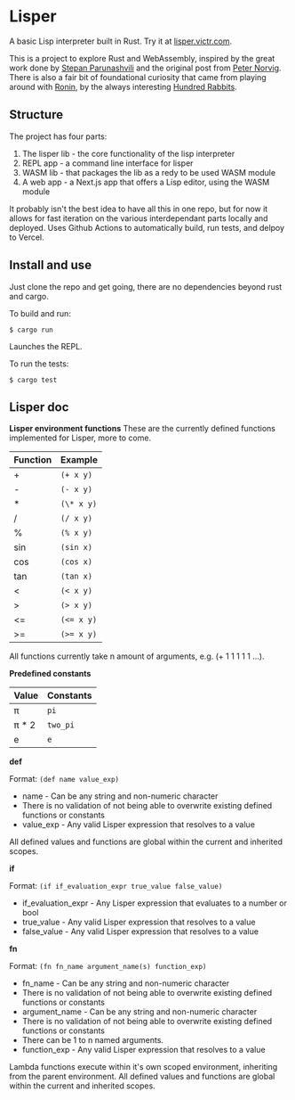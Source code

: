 # Lisper
A basic Lisp interpreter built in Rust. Try it at [lisper.victr.com](https://lisper.victr.com).

This is a project to explore Rust and WebAssembly, inspired by the great work done by [Stepan Parunashvili](https://stopa.io/post/222) and the original post from [Peter Norvig](http://norvig.com/lispy.html). There is also a fair bit of foundational curiosity that came from playing around with [Ronin](https://github.com/hundredrabbits/Ronin), by the always interesting [Hundred Rabbits](https://100r.co/).

## Structure

The project has four parts:

1. The lisper lib - the core functionality of the lisp interpreter
2. REPL app - a command line interface for lisper
3. WASM lib - that packages the lib as a redy to be used WASM module
4. A web app - a Next.js app that offers a Lisp editor, using the WASM module

It probably isn't the best idea to have all this in one repo, but for now it allows for fast iteration on the various interdependant parts locally and deployed. Uses Github Actions to automatically build, run tests, and delpoy to Vercel.


## Install and use

Just clone the repo and get going, there are no dependencies beyond rust and cargo.

To build and run:
```
$ cargo run
```

Launches the REPL.

To run the tests:
```
$ cargo test
```

## Lisper doc

**Lisper environment functions**
These are the currently defined functions implemented for Lisper, more to come.

| Function | Example |
| -------- | ------- |
| +        | `(+ x y)` |
| -        | `(- x y)` |
| \*       | `(\* x y)`|
| /        | `(/ x y)` |
| %        | `(% x y)` |
| sin      | `(sin x)` |
| cos      | `(cos x)` |
| tan      | `(tan x)` |
| <        | `(< x y)` |
| >        | `(> x y)` |
| <=       | `(<= x y)`|
| >=       | `(>= x y)`|

All functions currently take n amount of arguments, e.g. (+ 1 1 1 1 1 ...).

**Predefined constants**

| Value | Constants |
| ----- | --------- |
| π     | `pi`        |
| π * 2 | `two_pi`    |
| e     | `e`         |

**def**

Format: `(def name value_exp)`

* name - Can be any string and non-numeric character
 * There is no validation of not being able to overwrite existing defined functions or constants
* value_exp - Any valid Lisper expression that resolves to a value

All defined values and functions are global within the current and inherited scopes.

**if**

Format: `(if if_evaluation_expr true_value false_value)`

* if_evaluation_expr - Any Lisper expression that evaluates to a number or bool
* true_value - Any valid Lisper expression that resolves to a value
* false_value - Any valid Lisper expression that resolves to a value

**fn**

Format: `(fn fn_name argument_name(s) function_exp)`

* fn_name - Can be any string and non-numeric character
 * There is no validation of not being able to overwrite existing defined functions or constants
* argument_name - Can be any string and non-numeric character
 * There is no validation of not being able to overwrite existing defined functions or constants
 * There can be 1 to n named arguments.
* function_exp - Any valid Lisper expression that resolves to a value

Lambda functions execute within it's own scoped environment, inheriting from the parent environment.
All defined values and functions are global within the current and inherited scopes.